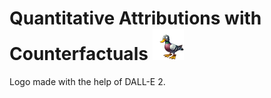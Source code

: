 # Quantitative Attributions with Counterfactuals <img src="assets/quac.png" alt="Logo" width="50" height="auto" />



Logo made with the help of DALL-E 2.